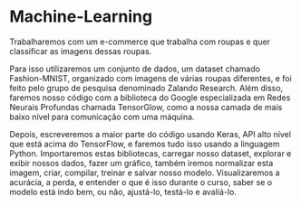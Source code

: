 # Machine-Learning
Trabalharemos com um e-commerce que trabalha com roupas e quer classificar as imagens dessas roupas.

Para isso utilizaremos um conjunto de dados, um dataset chamado Fashion-MNIST, organizado com imagens de várias roupas diferentes, e foi feito pelo grupo de pesquisa denominado Zalando Research. Além disso, faremos nosso código com a biblioteca do Google especializada em Redes Neurais Profundas chamada TensorGlow, como a nossa camada de mais baixo nível para comunicação com uma máquina.

Depois, escreveremos a maior parte do código usando Keras, API alto nível que está acima do TensorFlow, e faremos tudo isso usando a linguagem Python. Importaremos estas bibliotecas, carregar nosso dataset, explorar e exibir nossos dados, fazer um gráfico, também iremos normalizar esta imagem, criar, compilar, treinar e salvar nosso modelo. Visualizaremos a acurácia, a perda, e entender o que é isso durante o curso, saber se o modelo está indo bem, ou não, ajustá-lo, testá-lo e avaliá-lo.
